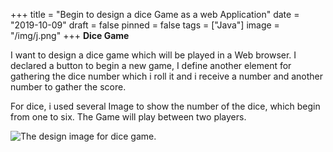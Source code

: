 +++
title = "Begin to design  a dice Game as a web Application"
date = "2019-10-09"
draft = false
pinned = false
tags = ["Java"]
image = "/img/j.png"
+++
**Dice Game**

I want to design a dice game which will be played in a Web browser. I declared a button to begin a new game, I define another element for gathering the dice number which i roll it and i receive a number and another number to gather the score.

For dice, i used several Image to show the number of the dice, which begin from one to six.  The Game will play between two players.



![The design image for dice game.](/img/screen-shot-2019-10-13-at-20.53.58.png)
